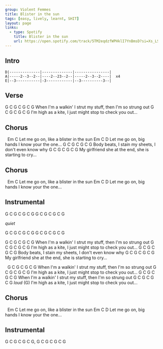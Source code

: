 ```yaml
---
group: Violent Femmes
title: Blister in the sun
tags: [easy, lively, learnt, SHIT]
layout: page
links:
  - type: Spotify
    title: Blister in the sun
    url: https://open.spotify.com/track/5TM2eqdzfWPHklI7YnBmsD?si=Xs_LSLRpS5CDaSjmylw6pg
---
```


## Intro

```chordpro
D|--------------|--------------|----------------|
A|-----2--3--2--|----2--23--2--|-----2--3--2----|  x4
E|--3-----------|-3------------|--3----------3--|
```

## Verse

G            C       G          C     G       C         G
When I'm a walkin' I strut my stuff, then I'm so strung out
    G         C     G      C     G       C         G
I'm high as a kite, I just might stop to check you out...

## Chorus

&nbsp;        Em         C
Let me go on, like a blister in the sun
              Em      C                     D
Let me go on, big hands I know your the one...
G    C      G           C      G       C         G
Body beats, I stain my sheets, I don't even know why
G       C     G          C    G       C          G
My girlfriend she at the end, she is starting to cry...

## Chorus

&nbsp;         Em         C
Let me go on, like a blister in the sun
          Em      C                     D
Let me go on, big hands I know your the one...

## Instrumental

G C G C G C G
G C G C G C G

*quiet*

G C G C G C G
G C G C G C G

G            C       G          C     G       C         G
When I'm a walkin' I strut my stuff, then I'm so strung out
    G         C     G      C     G       C         G
I'm high as a kite, I just might stop to check you out...
G    C      G           C      G       C         G
Body beats, I stain my sheets, I don't even know why
G       C     G          C    G       C          G
My girlfriend she at the end, she is starting to cry...

&nbsp;   G            C       G          C     G       C         G
When I'm a walkin' I strut my stuff, then I'm so strung out
    G         C     G      C     G       C         G
I'm high as a kite, I just might stop to check you out...
G            C       G          C     G       C         G
When I'm a walkin' I strut my stuff, then I'm so strung out
    G         C     G      C     G       C         G      *loud* (G)
I'm high as a kite, I just might stop to check you out...

## Chorus

&nbsp;         Em         C
Let me go on, like a blister in the sun
          Em      C                     D
Let me go on, big hands I know your the one...

## Instrumental

G C G C G C G, G C G C G C G

